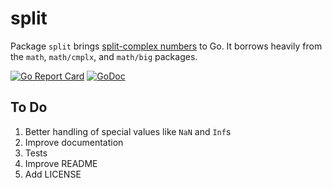 # split

Package `split` brings [split-complex numbers](https://en.wikipedia.org/wiki/Split-complex_number) to Go. It borrows heavily from the `math`, `math/cmplx`, and `math/big` packages.

[![Go Report Card](https://goreportcard.com/badge/gojp/goreportcard)](https://goreportcard.com/report/github.com/meirizarrygelpi/split) [![GoDoc](https://godoc.org/github.com/meirizarrygelpi/split?status.svg)](https://godoc.org/github.com/meirizarrygelpi/split)

## To Do

1. Better handling of special values like `NaN` and `Inf`s
1. Improve documentation
1. Tests
1. Improve README
1. Add LICENSE
